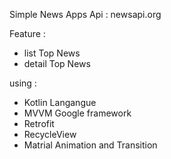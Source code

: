 Simple News Apps
Api : newsapi.org

Feature : 
- list Top News
- detail Top News

using : 
- Kotlin Langangue
- MVVM Google framework
- Retrofit
- RecycleView
- Matrial Animation and Transition
